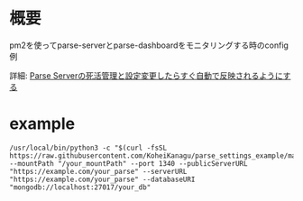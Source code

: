 # 概要
pm2を使ってparse-serverとparse-dashboardをモニタリングする時のconfig例

詳細: [Parse Serverの死活管理と設定変更したらすぐ自動で反映されるようにする](http://qiita.com/KoheiKanagu/items/b02fed82ddad4ed51928)


# example

    /usr/local/bin/python3 -c "$(curl -fsSL https://raw.githubusercontent.com/KoheiKanagu/parse_settings_example/master/generator.py)" --mountPath "/your_mountPath" --port 1340 --publicServerURL "https://example.com/your_parse" --serverURL "https://example.com/your_parse" --databaseURI "mongodb://localhost:27017/your_db"